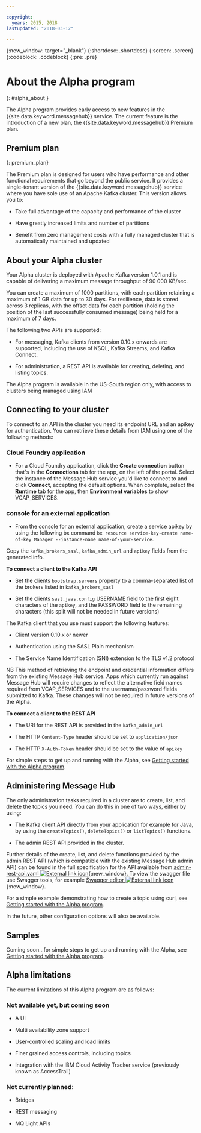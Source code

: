 ```yaml
---

copyright:
  years: 2015, 2018
lastupdated: "2018-03-12"

---
```


{:new_window: target="_blank"}
{:shortdesc: .shortdesc}
{:screen: .screen}
{:codeblock: .codeblock}
{:pre: .pre}

<!-- Notes from chat with Charlie 

Different plan for provisioning

Quality of service from each plan

Life of a user through cycle - APIs, feature sets

-->

# About the Alpha program
{: #alpha_about }

The Alpha program provides early access to new features in the {{site.data.keyword.messagehub}} service. The current feature is the introduction of a new plan, the {{site.data.keyword.messagehub}} Premium plan.

## Premium plan
{: premium_plan}

The Premium plan is designed for users who have performance and other functional requirements that go beyond the public service. It provides a single-tenant version of the {{site.data.keyword.messagehub}} service where you have sole use of an Apache Kafka cluster. This version allows you to:

* Take full advantage of the capacity and performance of the cluster

* Have greatly increased limits and number of partitions

* Benefit from zero management costs with a fully managed cluster that is automatically maintained and updated

## About your Alpha cluster

Your Alpha cluster is deployed with Apache Kafka version 1.0.1 and is capable of delivering a maximum message throughput of 90 000 KB/sec. 

You can create a maximum of 1000 partitions, with each partition retaining a maximum of 1 GB data for up to 30 days. For resilience, data is stored across 3 replicas, with the offset data for each partition (holding the position of the last successfully consumed message) being held for a maximum of 7 days.

The following two APIs are supported:

* For messaging, Kafka clients from version 0.10.x onwards are supported, including the use of KSQL, Kafka Streams, and Kafka Connect.

* For administration, a REST API is available for creating, deleting, and listing topics.

The Alpha program is available in the US-South region only, with access to clusters being managed using IAM

## Connecting to your cluster

To connect to an API in the cluster you need its endpoint URL and an apikey for authentication. You can retrieve these details from IAM using one of the following methods:

### Cloud Foundry application
* For a Cloud Foundry application, click the **Create connection** button that's in the **Connections** tab for the app, on the left of the portal. Select the instance of the Message Hub service you'd like to connect to and click **Connect**, accepting the default options. When complete, select the **Runtime** tab for the app, then **Environment variables** to show VCAP_SERVICES.

### console for an external application
* From the console for an external application, create a service apikey by using the following bx command ```bx resource service-key-create name-of-key Manager --instance-name name-of-your-service```. 

Copy the ```kafka_brokers_sasl```, ```kafka_admin_url``` and ```apikey``` fields from the generated info.

__To connect a client to the Kafka API__

* Set the clients ```bootstrap.servers``` property to a comma-separated list of the brokers listed in ```kafka_brokers_sasl```

* Set the clients ```sasl.jaas.config``` USERNAME field to the first eight characters of the ```apikey```, and the PASSWORD field to the remaining characters (this split will not be needed in future versions)

The Kafka client that you use must support the following features:

* Client version 0.10.x or newer

* Authentication using the SASL Plain mechanism

* The Service Name Identification (SNI) extension to the TLS v1.2 protocol

NB This method of retrieving the endpoint and credential information differs from the existing Message Hub service. Apps which currently run against Message Hub will require changes to reflect the alternative field names required from VCAP_SERVICES and to the username/password fields submitted to Kafka. These changes will not be required in future versions of the Alpha.

__To connect a client to the REST API__

* The URI for the REST API is provided in the ```kafka_admin_url```

* The HTTP ```Content-Type``` header should be set to ```application/json```

* The HTTP ```X-Auth-Token``` header should be set to the value of ```apikey```

For simple steps to get up and running with the Alpha, see [Getting started with the Alpha program](/docs/services/MessageHub/messagehub120.html).


## Administering Message Hub

The only administration tasks required in a cluster are to create, list, and delete the topics you need. You can do this in one of two ways, either by using:

* The Kafka client API directly from your application for example for Java, by using the ```createTopics()```, ```deleteTopics()``` or ```listTopics()``` functions.

* The admin REST API provided in the cluster.

Further details of the create, list, and delete functions provided by the admin REST API (which is compatible with the existing Message Hub admin API) can be found in the full specification for the API available from [admin-rest-api.yaml ![External link icon](../../icons/launch-glyph.svg "External link icon")](https://github.com/ibm-messaging/message-hub-docs/blob/master/admin-rest-api/admin-rest-api.yaml){:new_window}.
To view the swagger file use Swagger tools, for example [Swagger editor ![External link icon](../../icons/launch-glyph.svg "External link icon")](http://editor.swagger.io/#/){:new_window}.


For a simple example demonstrating how to create a topic using curl, see [Getting started with the Alpha program](/docs/services/MessageHub/messagehub120.html).

In the future, other configuration options will also be available.


## Samples

Coming soon...for simple steps to get up and running with the Alpha, see [Getting started with the Alpha program](/docs/services/MessageHub/messagehub120.html).

## Alpha limitations

The current limitations of this Alpha program are as follows:

### Not available yet, but coming soon

* A UI

* Multi availability zone support

* User-controlled scaling and load limits

* Finer grained access controls, including topics

* Integration with the IBM Cloud Activity Tracker service (previously known as AccessTrail) 

### Not currently planned:

* Bridges

* REST messaging

* MQ Light APIs







